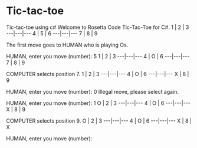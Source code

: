# Tic-tac-toe
Tic-tac-toe using c#
Welcome to Rosetta Code Tic-Tac-Toe for C#.
 1 | 2 | 3
---|---|---
 4 | 5 | 6
---|---|---
 7 | 8 | 9

The first move goes to HUMAN who is playing Os.

HUMAN, enter you move (number): 5
 1 | 2 | 3
---|---|---
 4 | O | 6
---|---|---
 7 | 8 | 9

COMPUTER selects position 7.
 1 | 2 | 3
---|---|---
 4 | O | 6
---|---|---
 X | 8 | 9

HUMAN, enter you move (number): 0
Illegal move, please select again.

HUMAN, enter you move (number): 1
 O | 2 | 3
---|---|---
 4 | O | 6
---|---|---
 X | 8 | 9

COMPUTER selects position 9.
 O | 2 | 3
---|---|---
 4 | O | 6
---|---|---
 X | 8 | X

HUMAN, enter you move (number):
